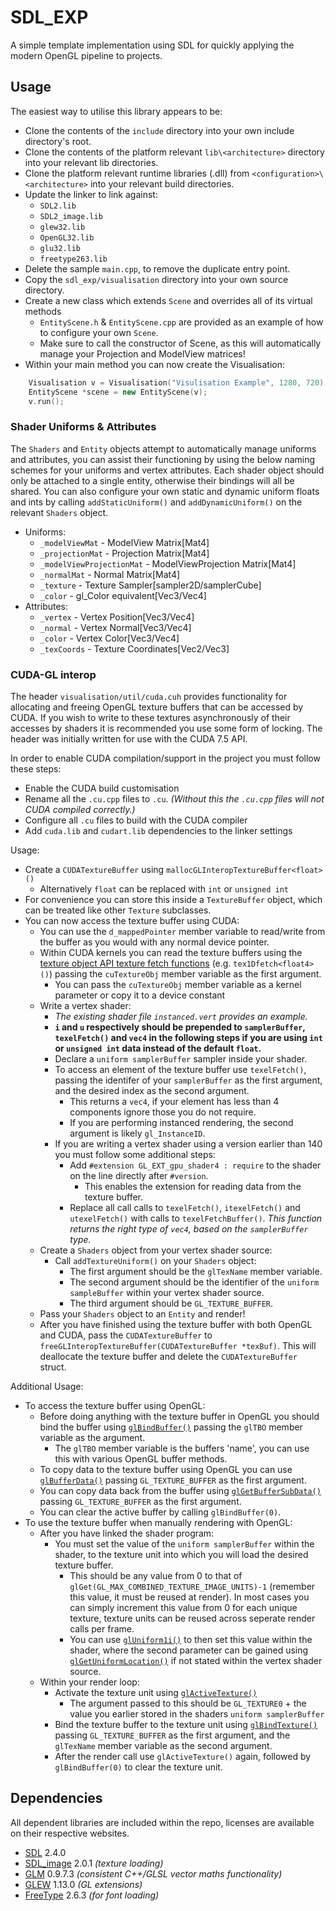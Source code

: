 # SDL_EXP
A simple template implementation using SDL for quickly applying the modern OpenGL pipeline to projects.

## Usage
The easiest way to utilise this library appears to be:
* Clone the contents of the `include` directory into your own include directory's root.
* Clone the contents of the platform relevant `lib\<architecture>` directory into your relevant lib directories.
* Clone the platform relevant runtime libraries (.dll) from `<configuration>\<architecture>` into your relevant build directories.
* Update the linker to link against:
  * `SDL2.lib`
  * `SDL2_image.lib`
  * `glew32.lib`
  * `OpenGL32.lib`
  * `glu32.lib`
  * `freetype263.lib`
* Delete the sample `main.cpp`, to remove the duplicate entry point.
* Copy the `sdl_exp/visualisation` directory into your own source directory.
* Create a new class which extends `Scene` and overrides all of its virtual methods 
  * `EntityScene.h` & `EntityScene.cpp` are provided as an example of how to configure your own `Scene`.
  * Make sure to call the constructor of Scene, as this will automatically manage your Projection and ModelView matrices!
* Within your main method you can now create the Visualisation:
```C++
    Visualisation v = Visualisation("Visulisation Example", 1280, 720);
    EntityScene *scene = new EntityScene(v);
    v.run();
```

### Shader Uniforms & Attributes
The `Shaders` and `Entity` objects attempt to automatically manage uniforms and attributes, you can assist their functioning by using the below naming schemes for your uniforms and vertex attributes. Each shader object should only be attached to a single entity, otherwise their bindings will all be shared. You can also configure your own static and dynamic uniform floats and ints by calling `addStaticUniform()` and `addDynamicUniform()` on the relevant `Shaders` object.

* Uniforms:
  * `_modelViewMat` - ModelView Matrix[Mat4]
  * `_projectionMat` - Projection Matrix[Mat4]
  * `_modelViewProjectionMat` - ModelViewProjection Matrix[Mat4]
  * `_normalMat` - Normal Matrix[Mat4]
  * `_texture` - Texture Sampler[sampler2D/samplerCube]
  * `_color` - gl_Color equivalent[Vec3/Vec4]
* Attributes:
  * `_vertex` - Vertex Position[Vec3/Vec4]
  * `_normal` - Vertex Normal[Vec3/Vec4]
  * `_color` - Vertex Color[Vec3/Vec4]
  * `_texCoords` - Texture Coordinates[Vec2/Vec3]

### CUDA-GL interop

The header `visualisation/util/cuda.cuh` provides functionality for allocating and freeing OpenGL texture buffers that can be accessed by CUDA. 
If you wish to write to these textures asynchronously of their accesses by shaders it is recommended you use some form of locking.
The header was initially written for use with the CUDA 7.5 API.

In order to enable CUDA compilation/support in the project you must follow these steps:
* Enable the CUDA build customisation
* Rename all the `.cu.cpp` files to `.cu`. *(Without this the `.cu.cpp` files will not CUDA compiled correctly.)*
* Configure all `.cu` files to build with the CUDA compiler
* Add `cuda.lib` and `cudart.lib` dependencies to the linker settings

Usage:
* Create a `CUDATextureBuffer` using `mallocGLInteropTextureBuffer<float>()`
  * Alternatively `float` can be replaced with `int` or `unsigned int`
* For convenience you can store this inside a `TextureBuffer` object, which can be treated like other `Texture` subclasses.
* You can now access the texture buffer using CUDA:
  * You can use the `d_mappedPointer` member variable to read/write from the buffer as you would with any normal device pointer.
  * Within CUDA kernels you can read the texture buffers using  the [texture object API texture fetch functions](http://docs.nvidia.com/cuda/cuda-c-programming-guide/index.html#texture-object-api-appendix) (e.g. `tex1Dfetch<float4>()`) passing the `cuTextureObj` member variable as the first argument.
    * You can pass the `cuTextureObj` member variable as a kernel parameter or copy it to a device constant
  * Write a vertex shader:
    * *The existing shader file `instanced.vert` provides an example.*
	* **`i` and `u` respectively should be prepended to `samplerBuffer`, `texelFetch()` and `vec4` in the following steps if you are using `int` or `unsigned int` data instead of the default `float`.**
	* Declare a `uniform samplerBuffer` sampler inside your shader.
	* To access an element of the texture buffer use `texelFetch()`, passing the identifer of your `samplerBuffer` as the first argument, and the desired index as the second argument.
	  * This returns a `vec4`, if your element has less than 4 components ignore those you do not require.
	  * If you are performing instanced rendering, the second argument is likely `gl_InstanceID`.  
    * If you are writing a vertex shader using a version earlier than 140 you must follow some additional steps:
	  * Add `#extension GL_EXT_gpu_shader4 : require` to the shader on the line directly after `#version`.
        * This enables the extension for reading data from the texture buffer.
      * Replace all call calls to `texelFetch()`, `itexelFetch()` and `utexelFetch()` with calls to `texelFetchBuffer()`. *This function returns the right type of `vec4`, based on the `samplerBuffer` type.*
  * Create a `Shaders` object from your vertex shader source:
    * Call `addTextureUniform()` on your `Shaders` object:
        * The first argument should be the `glTexName` member variable.
        * The second argument should be the identifier of the `uniform sampleBuffer` within your vertex shader source.
        * The third argument should be `GL_TEXTURE_BUFFER`.
  * Pass your `Shaders` object to an `Entity` and render!
  * After you have finished using the texture buffer with both OpenGL and CUDA, pass the `CUDATextureBuffer` to `freeGLInteropTextureBuffer(CUDATextureBuffer *texBuf)`. This will deallocate the texture buffer and delete the `CUDATextureBuffer` struct.

Additional Usage:
* To access the texture buffer using OpenGL:
  * Before doing anything with the texture buffer in OpenGL you should bind the buffer using [`glBindBuffer()`](https://www.opengl.org/sdk/docs/man/html/glBindBuffer.xhtml) passing the `glTBO` member variable as the argument.
    * The `glTBO` member variable is the buffers 'name', you can use this with various OpenGL buffer methods.
  * To copy data to the texture buffer using OpenGL you can use [`glBufferData()`](https://www.opengl.org/sdk/docs/man/html/glBufferData.xhtml) passing `GL_TEXTURE_BUFFER` as the first argument.
  * You can copy data back from the buffer using [`glGetBufferSubData()`](https://www.opengl.org/sdk/docs/man/html/glGetBufferSubData.xhtml) passing `GL_TEXTURE_BUFFER` as the first argument.
  * You can clear the active buffer by calling `glBindBuffer(0)`.
* To use the texture buffer when manually rendering with OpenGL:
  * After you have linked the shader program:
    * You must set the value of the `uniform samplerBuffer` within the shader, to the texture unit into which you will load the desired texture buffer.
      * This should be any value from 0 to that of `glGet(GL_MAX_COMBINED_TEXTURE_IMAGE_UNITS)-1` (remember this value, it must be reused at render). In most cases you can simply increment this value from 0 for each unique texture, texture units can be reused across seperate render calls per frame.
      * You can use [`glUniform1i()`](https://www.opengl.org/sdk/docs/man/html/glUniform.xhtml) to then set this value within the shader, where the second parameter can be gained using [`glGetUniformLocation()`](https://www.opengl.org/sdk/docs/man/docbook4/xhtml/glGetUniformLocation.xml) if not stated within the vertex shader source.
  * Within your render loop:
    * Activate the texture unit using [`glActiveTexture()`](https://www.opengl.org/sdk/docs/man/docbook4/xhtml/glActiveTexture.xml)
      * The argument passed to this should be `GL_TEXTURE0` + the value you earlier stored in the shaders `uniform samplerBuffer` 
    * Bind the texture buffer to the texture unit using [`glBindTexture()`](https://www.opengl.org/sdk/docs/man/docbook4/xhtml/glBindTexture.xml) passing `GL_TEXTURE_BUFFER` as the first argument, and the `glTexName` member variable as the second argument.
    * After the render call use `glActiveTexture()` again, followed by `glBindBuffer(0)` to clear the texture unit.

## Dependencies
All dependent libraries are included within the repo, licenses are available on their respective websites.

* [SDL](https://www.libsdl.org/) 2.4.0
* [SDL_image](https://www.libsdl.org/projects/SDL_image/) 2.0.1 *(texture loading)*
* [GLM](http://glm.g-truc.net/) 0.9.7.3 *(consistent C++/GLSL vector maths functionality)*
* [GLEW](http://glew.sourceforge.net/) 1.13.0 *(GL extensions)*
* [FreeType](http://www.freetype.org/) 2.6.3 *(for font loading)*
